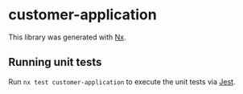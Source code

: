 # customer-application

This library was generated with [Nx](https://nx.dev).

## Running unit tests

Run `nx test customer-application` to execute the unit tests via [Jest](https://jestjs.io).

